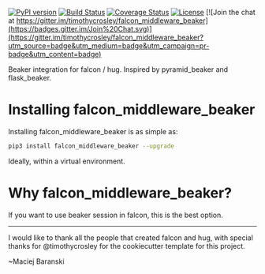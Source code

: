 [![PyPI version](https://badge.fury.io/py/falcon_middleware_beaker.svg)](http://badge.fury.io/py/falcon_middleware_beaker)
[![Build Status](https://travis-ci.org/timothycrosley/falcon_middleware_beaker.svg?branch=master)](https://travis-ci.org/timothycrosley/falcon_middleware_beaker)
[![Coverage Status](https://coveralls.io/repos/timothycrosley/falcon_middleware_beaker/badge.svg?branch=master&service=github)](https://coveralls.io/github/timothycrosley/falcon_middleware_beaker?branch=master)
[![License](https://img.shields.io/github/license/mashape/apistatus.svg)](https://pypi.python.org/pypi/falcon_middleware_beaker/)
[![Join the chat at https://gitter.im/timothycrosley/falcon_middleware_beaker](https://badges.gitter.im/Join%20Chat.svg)](https://gitter.im/timothycrosley/falcon_middleware_beaker?utm_source=badge&utm_medium=badge&utm_campaign=pr-badge&utm_content=badge)

Beaker integration for falcon / hug. Inspired by pyramid_beaker and flask_beaker.


Installing falcon_middleware_beaker
===================

Installing falcon_middleware_beaker is as simple as:

```bash
pip3 install falcon_middleware_beaker --upgrade
```

Ideally, within a virtual environment.


Why falcon_middleware_beaker?
===================

If you want to use beaker session in falcon, this is the best option.

--------------------------------------------

I would like to thank all the people that created falcon and hug, with special thanks for @timothycrosley for
 the cookiecutter template for this project.

~Maciej Baranski